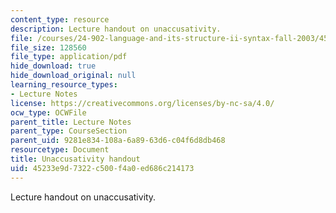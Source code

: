 ```yaml
---
content_type: resource
description: Lecture handout on unaccusativity.
file: /courses/24-902-language-and-its-structure-ii-syntax-fall-2003/45233e9d7322c500f4a0ed686c214173_10_27_handout.pdf
file_size: 128560
file_type: application/pdf
hide_download: true
hide_download_original: null
learning_resource_types:
- Lecture Notes
license: https://creativecommons.org/licenses/by-nc-sa/4.0/
ocw_type: OCWFile
parent_title: Lecture Notes
parent_type: CourseSection
parent_uid: 9281e834-108a-6a89-63d6-c04f6d8db468
resourcetype: Document
title: Unaccusativity handout
uid: 45233e9d-7322-c500-f4a0-ed686c214173
---
```

Lecture handout on unaccusativity.